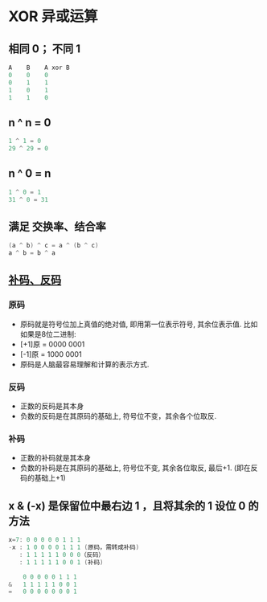 # XOR 异或运算

## 相同 0； 不同 1

``` java
A    B    A xor B
0    0    0
0    1    1
1    0    1
1    1    0
```

## n ^ n = 0

``` java
1 ^ 1 = 0
29 ^ 29 = 0
```

## n ^ 0 = n

``` java
1 ^ 0 = 1
31 ^ 0 = 31
```

## 满足 交换率、结合率

``` java
(a ^ b) ^ c = a ^ (b ^ c)
a ^ b = b ^ a
```

## [补码、反码](https://www.cnblogs.com/zhangziqiu/archive/2011/03/30/computercode.html)

### 原码

* 原码就是符号位加上真值的绝对值, 即用第一位表示符号, 其余位表示值. 比如如果是8位二进制:
* [+1]原 = 0000 0001
* [-1]原 = 1000 0001
* 原码是人脑最容易理解和计算的表示方式.

### 反码

* 正数的反码是其本身
* 负数的反码是在其原码的基础上, 符号位不变，其余各个位取反.

### 补码

* 正数的补码就是其本身
* 负数的补码是在其原码的基础上, 符号位不变, 其余各位取反, 最后+1. (即在反码的基础上+1)

## x & (-x) 是保留位中最右边 1 ，且将其余的 1 设位 0 的方法

``` java
x=7: 0 0 0 0 0 1 1 1
-x : 1 0 0 0 0 1 1 1 (原码，需转成补码)
   : 1 1 1 1 1 0 0 0（反码）
   : 1 1 1 1 1 0 0 1 (补码)

    0 0 0 0 0 1 1 1
&   1 1 1 1 1 0 0 1
=   0 0 0 0 0 0 0 1
```
